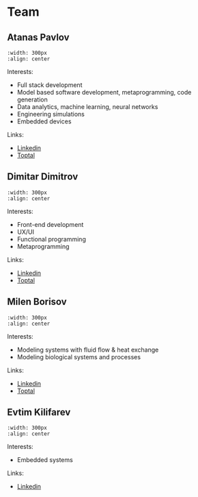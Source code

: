 # Team

## Atanas Pavlov

```{image} assets/AtanasPavlov.jpg
:width: 300px
:align: center
```
Interests:
  - Full stack development
  - Model based software development, metaprogramming, code generation
  - Data analytics, machine learning, neural networks
  - Engineering simulations
  - Embedded devices

Links:
  - [Linkedin](https://www.linkedin.com/in/atanas-pavlov-7147521a/)
  - [Toptal](https://www.toptal.com/resume/atanas-pavlov)

## Dimitar Dimitrov

```{image} assets/DimitarDimitrov.jpg
:width: 300px
:align: center
```
Interests:
  - Front-end development
  - UX/UI
  - Functional programming
  - Metaprogramming

Links:
  - [Linkedin](https://www.linkedin.com/in/dimitar-dimitrov-02954342/)
  - [Toptal](https://www.toptal.com/resume/dimitar-dimitrov)

## Milen Borisov

```{image} assets/MilenBorisov.png
:width: 300px
:align: center
```

Interests:
  - Modeling systems with fluid flow & heat exchange
  - Modeling biological systems and processes

Links:
  - [Linkedin](https://www.linkedin.com/in/milen-borisov-a6797128/)
  - [Toptal](https://www.toptal.com/resume/milen-kolev-borisov)


## Evtim Kilifarev

```{image} assets/EvtimKilifarev.jpg
:width: 300px
:align: center
```

Interests:
  - Embedded systems

Links:
  - [Linkedin](https://www.linkedin.com/in/evtimkilifarev/)

